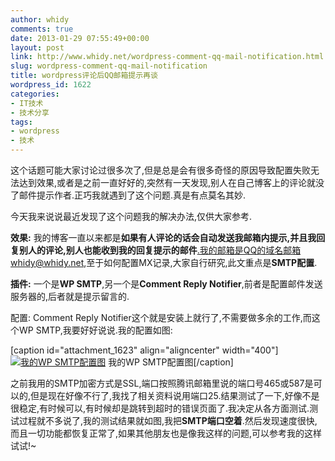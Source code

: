 ```yaml
---
author: whidy
comments: true
date: 2013-01-29 07:55:49+00:00
layout: post
link: http://www.whidy.net/wordpress-comment-qq-mail-notification.html
slug: wordpress-comment-qq-mail-notification
title: wordpress评论后QQ邮箱提示再谈
wordpress_id: 1622
categories:
- IT技术
- 技术分享
tags:
- wordpress
- 技术
---
```


这个话题可能大家讨论过很多次了,但是总是会有很多奇怪的原因导致配置失败无法达到效果,或者是之前一直好好的,突然有一天发现,别人在自己博客上的评论就没了邮件提示作者.正巧我就遇到了这个问题.真是有点莫名其妙.

今天我来说说最近发现了这个问题我的解决办法,仅供大家参考.

**效果:** 我的博客一直以来都是**如果有人评论的话会自动发送我邮箱内提示,并且我回复别人的评论,别人也能收到我的回复提示的邮件**.我的邮箱是QQ的域名邮箱whidy@whidy.net,至于如何配置MX记录,大家自行研究,此文重点是**SMTP配置**.

<!-- more -->

**插件:** 一个是**WP SMTP**,另一个是**Comment Reply Notifier**,前者是配置邮件发送服务器的,后者就是提示留言的.

配置: Comment Reply Notifier这个就是安装上就行了,不需要做多余的工作,而这个WP SMTP,我要好好说说.我的配置如图:

[caption id="attachment_1623" align="aligncenter" width="400"][![我的WP SMTP配置图](http://www.whidy.net/wp-content/uploads/2013/01/WP-SMTP-400x318.jpg)](http://www.whidy.net/wp-content/uploads/2013/01/WP-SMTP.jpg) 我的WP SMTP配置图[/caption]

之前我用的SMTP加密方式是SSL,端口按照腾讯邮箱里说的端口号465或587是可以的,但是现在好像不行了,我找了相关资料说用端口25.结果测试了一下,好像不是很稳定,有时候可以,有时候却是跳转到超时的错误页面了.我决定从各方面测试.测试过程就不多说了,我的测试结果就如图,我把**SMTP端口空着**.然后发现速度很快,而且一切功能都恢复正常了,如果其他朋友也是像我这样的问题,可以参考我的这样试试!~
